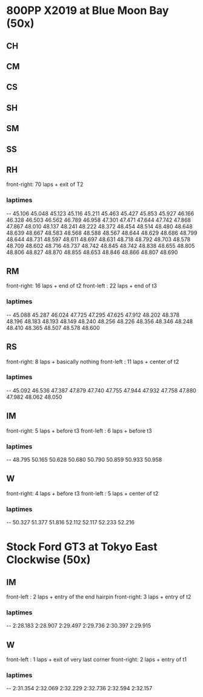 # 800PP X2019 at Blue Moon Bay (50x)
## CH
## CM
## CS
## SH
## SM
## SS
## RH
front-right: 70 laps + exit of T2
### laptimes
--
45.106
45.048
45.123
45.116
45.211
45.463
45.427
45.853
45.927
46.166
46.328
46.503
46.562
46.789
46.958
47.301
47.471
47.644
47.742
47.868
47.867
48.010
48.137
48.241
48.222
48.372
48.454
48.514
48.480
48.648
48.639
48.667
48.583
48.568
48.588
48.567
48.644
48.629
48.686
48.799
48.644
48.731
48.597
48.611
48.697
48.631
48.718
48.792
48.703
48.578
48.709
48.602
48.716
48.737
48.742
48.845
48.742
48.838
48.655
48.805
48.806
48.827
48.870
48.855
48.653
48.846
48.866
48.807
48.690
## RM
front-right: 16 laps + end of t2
front-left : 22 laps + end of t3
### laptimes
--
45.088
45.287
46.024
47.725
47.295
47.625
47.912
48.202
48.378
48.196
48.183
48.193
48.149
48.240
48.256
48.226
48.356
48.346
48.248
48.410
48.365
48.507
48.578
48.600
## RS
front-right:  8 laps + basically nothing
front-left : 11 laps + center of t2
### laptimes
--
45.092
46.536
47.387
47.879
47.740
47.755
47.944
47.932
47.758
47.880
47.982
48.062
48.050
## IM
front-right:  5 laps + before t3
front-left :  6 laps + before t3
### laptimes
--
48.795
50.165
50.628
50.680
50.790
50.859
50.933
50.958
## W
front-right:  4 laps + before t3
front-left :  5 laps + center of t2
### laptimes
--
50.327
51.377
51.816
52.112
52.117
52.233
52.216
# Stock Ford GT3 at Tokyo East Clockwise (50x)
## IM
front-left :  2 laps + entry of the end hairpin
front-right:  3 laps + entry of t2
### laptimes
--
2:28.183
2:28.907
2:29.497
2:29.736
2:30.397
2:29.915
## W
front-left :  1 laps + exit of very last corner
front-right:  2 laps + entry of t1
### laptimes
--
2:31.354
2:32.069
2:32.229
2:32.736
2:32.594
2:32.157